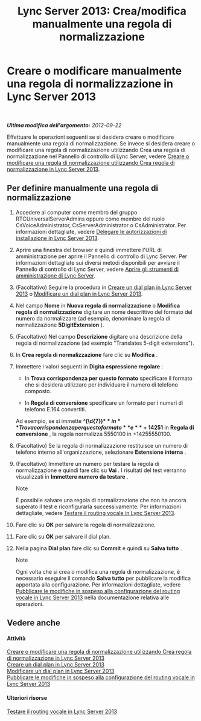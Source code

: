 ﻿---
title: "Lync Server 2013: Crea/modifica manualmente una regola di normalizzazione"
TOCTitle: Creare o modificare manualmente una regola di normalizzazione
ms:assetid: fc0335e6-8830-4cfb-8c64-6aeb98c0a992
ms:mtpsurl: https://technet.microsoft.com/it-it/library/Gg413074(v=OCS.15)
ms:contentKeyID: 49302568
ms.date: 08/24/2015
mtps_version: v=OCS.15
ms.translationtype: HT
---

# Creare o modificare manualmente una regola di normalizzazione in Lync Server 2013

 

_**Ultima modifica dell'argomento:** 2012-09-22_

Effettuare le operazioni seguenti se si desidera creare o modificare manualmente una regola di normalizzazione. Se invece si desidera creare o modificare una regola di normalizzazione utilizzando Crea una regola di normalizzazione nel Pannello di controllo di Lync Server, vedere [Creare o modificare una regola di normalizzazione utilizzando Crea regola di normalizzazione in Lync Server 2013](lync-server-2013-create-or-modify-a-normalization-rule-by-using-build-a-normalization-rule.md).

## Per definire manualmente una regola di normalizzazione

1.  Accedere al computer come membro del gruppo RTCUniversalServerAdmins oppure come membro del ruolo CsVoiceAdministrator, CsServerAdministrator o CsAdministrator. Per informazioni dettagliate, vedere [Delegare le autorizzazioni di installazione in Lync Server 2013](lync-server-2013-delegate-setup-permissions.md).

2.  Aprire una finestra del browser e quindi immettere l'URL di amministrazione per aprire il Pannello di controllo di Lync Server. Per informazioni dettagliate sui diversi metodi disponibili per avviare il Pannello di controllo di Lync Server, vedere [Aprire gli strumenti di amministrazione di Lync Server](lync-server-2013-open-lync-server-administrative-tools.md).

3.  (Facoltativo) Seguire la procedura in [Creare un dial plan in Lync Server 2013](lync-server-2013-create-a-dial-plan.md) o [Modificare un dial plan in Lync Server 2013](lync-server-2013-modify-a-dial-plan.md).

4.  Nel campo **Nome** in **Nuova regola di normalizzazione** o **Modifica regola di normalizzazione** digitare un nome descrittivo del formato del numero da normalizzare (ad esempio, denominare la regola di normalizzazione **5DigitExtension** ).

5.  (Facoltativo) Nel campo **Descrizione** digitare una descrizione della regola di normalizzazione (ad esempio "Translates 5-digit extensions").

6.  In **Crea regola di normalizzazione** fare clic su **Modifica** .

7.  Immettere i valori seguenti in **Digita espressione regolare** :
    
      - In **Trova corrispondenza per questo formato** specificare il formato che si desidera utilizzare per individuare il numero di telefono composto.
    
      - In **Regola di conversione** specificare un formato per i numeri di telefono E.164 convertiti.
    
    Ad esempio, se si immette **^(\\d{7})$** in **Trova corrispondenza per questo formato** e **+1425$1** in **Regola di conversione** , la regola normalizza 5550100 in +14255550100.

8.  (Facoltativo) Se la regola di normalizzazione restituisce un numero di telefono interno all'organizzazione, selezionare **Estensione interna** .

9.  (Facoltativo) Immettere un numero per testare la regola di normalizzazione e quindi fare clic su **Vai** . I risultati del test verranno visualizzati in **Immettere numero da testare** .
    

    > [!NOTE]
    > È possibile salvare una regola di normalizzazione che non ha ancora superato il test e riconfigurarla successivamente. Per informazioni dettagliate, vedere <A href="lync-server-2013-test-voice-routing.md">Testare il routing vocale in Lync Server 2013</A>.



10. Fare clic su **OK** per salvare la regola di normalizzazione.

11. Fare clic su **OK** per salvare il dial plan.

12. Nella pagina **Dial plan** fare clic su **Commit** e quindi su **Salva tutto** .
    

    > [!NOTE]
    > Ogni volta che si crea o modifica una regola di normalizzazione, è necessario eseguire il comando <STRONG>Salva tutto</STRONG> per pubblicare la modifica apportata alla configurazione. Per informazioni dettagliate, vedere <A href="lync-server-2013-publish-pending-changes-to-the-voice-routing-configuration.md">Pubblicare le modifiche in sospeso alla configurazione del routing vocale in Lync Server 2013</A> nella documentazione relativa alle operazioni.



## Vedere anche

#### Attività

[Creare o modificare una regola di normalizzazione utilizzando Crea regola di normalizzazione in Lync Server 2013](lync-server-2013-create-or-modify-a-normalization-rule-by-using-build-a-normalization-rule.md)  
[Creare un dial plan in Lync Server 2013](lync-server-2013-create-a-dial-plan.md)  
[Modificare un dial plan in Lync Server 2013](lync-server-2013-modify-a-dial-plan.md)  
[Pubblicare le modifiche in sospeso alla configurazione del routing vocale in Lync Server 2013](lync-server-2013-publish-pending-changes-to-the-voice-routing-configuration.md)  

#### Ulteriori risorse

[Testare il routing vocale in Lync Server 2013](lync-server-2013-test-voice-routing.md)

